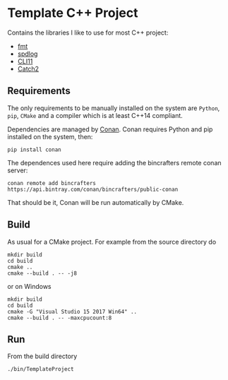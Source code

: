 # Template C++ Project

Contains the libraries I like to use for most C++ project:
- [fmt](https://github.com/fmtlib/fmt)
- [spdlog](https://github.com/gabime/spdlog)
- [CLI11](https://github.com/CLIUtils/CLI11)
- [Catch2](https://github.com/catchorg/Catch2)

## Requirements

The only requirements to be manually installed on the system are `Python`, `pip`, `CMake` and a compiler which is at least C++14 compliant.

Dependencies are managed by [Conan](https://conan.io/).
Conan requires Python and pip installed on the system, then:
```
pip install conan
```

The dependences used here require adding the bincrafters remote conan server:
```
conan remote add bincrafters https://api.bintray.com/conan/bincrafters/public-conan
```

That should be it, Conan will be run automatically by CMake.

## Build

As usual for a CMake project.
For example from the source directory do
```
mkdir build
cd build
cmake ..
cmake --build . -- -j8
```

or on Windows
```
mkdir build
cd build
cmake -G "Visual Studio 15 2017 Win64" ..
cmake --build . -- -maxcpucount:8
```

## Run

From the build directory
```
./bin/TemplateProject
```
